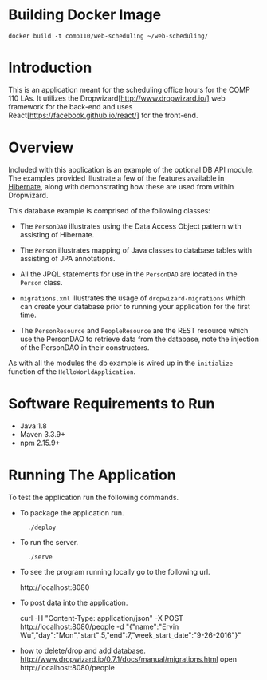 # Building Docker Image
```
docker build -t comp110/web-scheduling ~/web-scheduling/
```

# Introduction

This is an application meant for the scheduling office hours for the COMP 110 LAs.  It utilizes the Dropwizard[http://www.dropwizard.io/] web framework for the back-end and uses React[https://facebook.github.io/react/] for the front-end.

# Overview

Included with this application is an example of the optional DB API module. The examples provided illustrate a few of
the features available in [Hibernate](http://hibernate.org/), along with demonstrating how these are used from within
Dropwizard.

This database example is comprised of the following classes:

* The `PersonDAO` illustrates using the Data Access Object pattern with assisting of Hibernate.

* The `Person` illustrates mapping of Java classes to database tables with assisting of JPA annotations.

* All the JPQL statements for use in the `PersonDAO` are located in the `Person` class.

* `migrations.xml` illustrates the usage of `dropwizard-migrations` which can create your database prior to running
your application for the first time.

* The `PersonResource` and `PeopleResource` are the REST resource which use the PersonDAO to retrieve data from the database, note the injection
of the PersonDAO in their constructors.

As with all the modules the db example is wired up in the `initialize` function of the `HelloWorldApplication`.

# Software Requirements to Run

* Java 1.8
* Maven 3.3.9+
* npm 2.15.9+

# Running The Application

To test the application run the following commands.

* To package the application run.

        ./deploy

* To run the server.

        ./serve

* To see the program running locally go to the following url.

	http://localhost:8080

* To post data into the application.

	
	curl -H "Content-Type: application/json" -X POST http://localhost:8080/people -d "{\"name\":\"Ervin Wu\",\"day\":\"Mon\",\"start\":5,\"end\":7,\"week_start_date\":\"9-26-2016\"}"


* how to delete/drop and add database.
	http://www.dropwizard.io/0.7.1/docs/manual/migrations.html
	open http://localhost:8080/people
